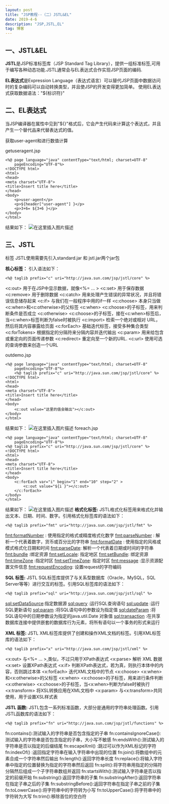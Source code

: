 ```yaml
---
layout: post
title: "JSP教程--（二）JSTL&EL"
date: 2019-4-6
description: "JSP,JSTL,EL"
tag: 博客
--- 
```


## 一、JSTL&EL

**JSTL**是JSP标准标签库（JSP Standard Tag Library），提供一组标准标签,可用于编写各种动态功能.JSTL通常会与EL表达式合作实现JSP页面的编码.

**EL表达式**是Expression Language（表达式语言）可以替代JSP页面中数据访问时的复杂编码可以自动转换类型，并且使JSP的开发变得更加简单。
使用EL表达式获取数据语法："${标识符}"


## 二、EL表达式
当JSP编译器在属性中见到"${}"格式后，它会产生代码来计算这个表达式，并且产生一个替代品来代替表达式的值。

获取user-agent和进行数值计算

getuseragent.jsp


    <%@ page language="java" contentType="text/html; charset=UTF-8"
        pageEncoding="UTF-8"%>
    <!DOCTYPE html>
    <html>
    <head>
    <meta charset="UTF-8">
    <title>Insert title here</title>
    </head>
    <body>
    	<p>user-agent</p>
    	<p>${header["user-agent"] }</p>
    	<p>3+6= ${3+6 }</p>
    </body>
    </html>

结果如下：
![在这里插入图片描述](https://img-blog.csdnimg.cn/20190406105103608.png)


## 三、JSTL

标签
JSTL使用需要先引入standard.jar 和 jstl.jar两个jar包

**核心标签：**
引入语法如下：

    <%@ taglib prefix="c" uri="http://java.sun.com/jsp/jstl/core" %>

<c:out>	用于在JSP中显示数据，就像<%= ... >
<c:set>	用于保存数据
<c:remove>	用于删除数据
<c:catch>	用来处理产生错误的异常状况，并且将错误信息储存起来
<c:if>	与我们在一般程序中用的if一样
<c:choose>	本身只当做<c:when>和<c:otherwise>的父标签
<c:when>	<c:choose>的子标签，用来判断条件是否成立
<c:otherwise>	<c:choose>的子标签，接在<c:when>标签后，当<c:when>标签判断为false时被执行
<c:import>	检索一个绝对或相对 URL，然后将其内容暴露给页面
<c:forEach>	基础迭代标签，接受多种集合类型
<c:forTokens>	根据指定的分隔符来分隔内容并迭代输出
<c:param>	用来给包含或重定向的页面传递参数
<c:redirect>	重定向至一个新的URL.
<c:url>	使用可选的查询参数来创造一个URL

outdemo.jsp

    <%@ page language="java" contentType="text/html; charset=UTF-8"
        pageEncoding="UTF-8"%>
        <%@ taglib prefix="c" uri="http://java.sun.com/jsp/jstl/core" %>
    <!DOCTYPE html>
    <html>
    <head>
    <meta charset="UTF-8">
    <title>Insert title here</title>
    </head>
    <body>
    	<c:out value="这里的值会输出"></c:out>
    </body>
    </html>

结果如下：
![在这里插入图片描述](https://img-blog.csdnimg.cn/20190405143608992.png)
foreach.jsp

    <%@ page language="java" contentType="text/html; charset=UTF-8"
        pageEncoding="UTF-8"%>
    <%@ taglib prefix="c" uri="http://java.sun.com/jsp/jstl/core" %>
    <!DOCTYPE html>
    <html>
    <head>
    <meta charset="UTF-8">
    <title>Insert title here</title>
    </head>
    <body>
    	<c:forEach var="i" begin="1" end="10" step="2" >
    		<c:out value="${i }"></c:out>
    	</c:forEach>
    </body>
    </html>

结果如下：
![在这里插入图片描述](https://img-blog.csdnimg.cn/20190405143937537.png)
**格式化标签:**
JSTL格式化标签用来格式化并输出文本、日期、时间、数字。引用格式化标签库的语法如下：

    <%@ taglib prefix="fmt" uri="http://java.sun.com/jsp/jstl/fmt" %>

<fmt:formatNumber> : 使用指定的格式或精度格式化数字
<fmt:parseNumber> :	解析一个代表着数字，货币或百分比的字符串
<fmt:formatDate> :	使用指定的风格或模式格式化日期和时间
<fmt:parseDate>:	解析一个代表着日期或时间的字符串
<fmt:bundle>	:绑定资源
<fmt:setLocale>:	指定地区
<fmt:setBundle>:	绑定资源
<fmt:timeZone>	:指定时区
<fmt:setTimeZone>:	指定时区
<fmt:message>	:显示资源配置文件信息
<fmt:requestEncoding>:	设置request的字符编码

**SQL 标签:**
JSTL SQL标签库提供了与关系型数据库（Oracle，MySQL，SQL Server等等）进行交互的标签。引用SQL标签库的语法如下：

    <%@ taglib prefix="sql" uri="http://java.sun.com/jsp/jstl/sql" %>

<sql:setDataSource>:指定数据源
<sql:query>	:运行SQL查询语句
<sql:update>	:运行SQL更新语句
<sql:param>	:将SQL语句中的参数设为指定值
<sql:dateParam>	:将SQL语句中的日期参数设为指定的java.util.Date 对象值
<sql:transaction>	:在共享数据库连接中提供嵌套的数据库行为元素，将所有语句以一个事务的形式来运行

**XML 标签:**
JSTL XML标签库提供了创建和操作XML文档的标签。引用XML标签库的语法如下：

    <%@ taglib prefix="x" uri="http://java.sun.com/jsp/jstl/xml" %>
<x:out>	与<%= ... >,类似，不过只用于XPath表达式
<x:parse>	解析 XML 数据
<x:set>	设置XPath表达式
<x:if>	判断XPath表达式，若为真，则执行本体中的内容，否则跳过本体
<x:forEach>	迭代XML文档中的节点
<x:choose>	<x:when>和<x:otherwise>的父标签
<x:when>	<x:choose>的子标签，用来进行条件判断
<x:otherwise>	<x:choose>的子标签，当<x:when>判断为false时被执行
<x:transform>	将XSL转换应用在XML文档中
<x:param>	与<x:transform>共同使用，用于设置XSL样式表

**JSTL 函数:**
JSTL包含一系列标准函数，大部分是通用的字符串处理函数。引用JSTL函数库的语法如下：

    <%@ taglib prefix="fn" uri="http://java.sun.com/jsp/jstl/functions" %>

fn:contains():测试输入的字符串是否包含指定的子串
fn:containsIgnoreCase():测试输入的字符串是否包含指定的子串，大小写不敏感
fn:endsWith():测试输入的字符串是否以指定的后缀结尾
fn:escapeXml()	:跳过可以作为XML标记的字符
fn:indexOf()	:返回指定字符串在输入字符串中出现的位置
fn:join():将数组中的元素合成一个字符串然后输出
fn:length():返回字符串长度
fn:replace():将输入字符串中指定的位置替换为指定的字符串然后返回
fn:split():将字符串用指定的分隔符分隔然后组成一个子字符串数组并返回
fn:startsWith():测试输入字符串是否以指定的前缀开始
fn:substring():返回字符串的子集
fn:substringAfter():返回字符串在指定子串之后的子集
fn:substringBefore():返回字符串在指定子串之前的子集
fn:toLowerCase():将字符串中的字符转为小写
fn:toUpperCase():将字符串中的字符转为大写
fn:trim():移除首位的空白符


